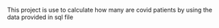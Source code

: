 This project is use to calculate how many are covid patients by using the data provided in sql file
